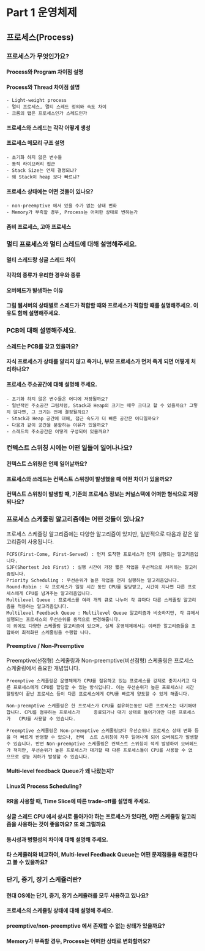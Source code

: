# Part 1 운영체제

## 프로세스(Process)

### 프로세스가 무엇인가요?
  #### Process와 Program 차이점 설명
  #### Process와 Thread 차이점 설명
    - Light-weight process
    - 멀티 프로세스, 멀티 스레드 정의와 속도 차이
    - 크롬의 탭은 프로세스인가 스레드인가
  #### 프로세스와 스레드는 각각 어떻게 생성
  #### 프로세스 메모리 구조 설명
    - 초기화 하지 않은 변수들
    - 동적 라이브러리 접근
    - Stack Size는 언제 결정되냐?
    - 왜 Stack이 heap 보다 빠르냐?
  #### 프로세스 상태에는 어떤 것들이 있나요?
    - non-preemptive 에서 있을 수가 없는 상태 변화
    - Memory가 부족할 경우, Process는 어떠한 상태로 변하는가
  #### 좀비 프로세스, 고아 프로세스


### 멀티 프로세스와 멀티 스레드에 대해 설명해주세요.
  #### 멀티 스레드랑 싱글 스레드 차이
  #### 각각의 종류가 유리한 경우와 종류
  #### 오버헤드가 발생하는 이유
  #### 그럼 웹서버의 상태별로 스레드가 적합할 때와 프로세스가 적합할 때를 설명해주세요. 이유도 함께 설명해주세요.



### PCB에 대해 설명해주세요.
  #### 스레드는 PCB를 갖고 있을까요?
  #### 자식 프로세스가 상태를 알리지 않고 죽거나, 부모 프로세스가 먼저 죽게 되면 어떻게 처리하나요?
  #### 프로세스 주소공간에 대해 설명해 주세요.
    - 초기화 하지 않은 변수들은 어디에 저장될까요?
    - 일반적인 주소공간 그림처럼, Stack과 Heap의 크기는 매우 크다고 할 수 있을까요? 그렇지 않다면, 그 크기는 언제 결정될까요?
    - Stack과 Heap 공간에 대해, 접근 속도가 더 빠른 공간은 어디일까요?
    - 다음과 같이 공간을 분할하는 이유가 있을까요?
    - 스레드의 주소공간은 어떻게 구성되어 있을까요?




### 컨텍스트 스위칭 시에는 어떤 일들이 일어나나요?
  #### 컨텍스트 스위칭은 언제 일어날까요?
  #### 프로세스와 쓰레드는 컨텍스트 스위칭이 발생했을 때 어떤 차이가 있을까요?
  #### 컨텍스트 스위칭이 발생할 때, 기존의 프로세스 정보는 커널스택에 어떠한 형식으로 저장되나요?




### 프로세스 스케줄링 알고리즘에는 어떤 것들이 있나요?
  프로세스 스케줄링 알고리즘에는 다양한 알고리즘이 있지만, 일반적으로 다음과 같은 알고리즘이 사용됩니다.
  
	FCFS(First-Come, First-Served) : 먼저 도착한 프로세스가 먼저 실행되는 알고리즘입니다.
	SJF(Shortest Job First) : 실행 시간이 가장 짧은 작업을 우선적으로 처리하는 알고리즘입니다.
	Priority Scheduling : 우선순위가 높은 작업을 먼저 실행하는 알고리즘입니다.
	Round-Robin : 각 프로세스가 일정 시간 동안 CPU를 할당받고, 시간이 지나면 다른 프로세스에게 CPU를 넘겨주는 알고리즘입니다.
	Multilevel Queue : 프로세스를 여러 개의 큐로 나누어 각 큐마다 다른 스케줄링 알고리즘을 적용하는 알고리즘입니다.
	Multilevel Feedback Queue : Multilevel Queue 알고리즘과 비슷하지만, 각 큐에서 실행되는 프로세스의 우선순위를 동적으로 변경해줍니다.
	이 외에도 다양한 스케줄링 알고리즘이 있으며, 실제 운영체제에서는 이러한 알고리즘들을 조합하여 최적화된 스케줄링을 수행합	니다.
  
  #### Preemptive / Non-Preemptive
  Preemptive(선점형) 스케줄링과 Non-preemptive(비선점형) 스케줄링은 프로세스 스케줄링에서 중요한 개념입니다.

	Preemptive 스케줄링은 운영체제가 CPU를 점유하고 있는 프로세스를 강제로 중지시키고 다른 프로세스에게 CPU를 할당할 수 있는 방식입니다. 이는 우선순위가 높은 프로세스나 시간   할당량이 끝난 프로세스 등이 다른 프로세스에게 CPU를 빠르게 양도할 수 있게 해줍니다.

	Non-preemptive 스케줄링은 한 프로세스가 CPU를 점유하는동안 다른 프로세스는 대기해야 합니다. CPU를 점유하는 프로세스가 	종료되거나 대기 상태로 들어가야만 다른 프로세스가   CPU를 사용할 수 있습니다.

	Preemptive 스케줄링은 Non-preemptive 스케줄링보다 우선순위나 프로세스 상태 변화 등을 더 빠르게 반영할 수 있으나, 컨텍	스트 스위칭이 자주 일어나게 되어 오버헤드가 발생할   수 있습니다. 반면 Non-preemptive 스케줄링은 컨텍스트 스위칭이 적게 발생하여 오버헤드가 적지만, 우선순위가 높은 프로세스가 대기할 때 다른 프로세스들이 CPU를 사용할 수 없     으므로 성능 저하가 발생할 수 있습니다.
	
  #### Multi-level feedback Queue가 왜 나왔는지?
  #### Linux의 Process Scheduling?
  #### RR을 사용할 때, Time Slice에 따른 trade-off를 설명해 주세요.
  #### 싱글 스레드 CPU 에서 상시로 돌아가야 하는 프로세스가 있다면, 어떤 스케쥴링 알고리즘을 사용하는 것이 좋을까요? 또 왜 그럴까요
  #### 동시성과 병렬성의 차이에 대해 설명해 주세요.
  #### 타 스케쥴러와 비교하여, Multi-level Feedback Queue는 어떤 문제점들을 해결한다고 볼 수 있을까요?


### 단기, 중기, 장기 스케쥴러란?
  #### 현대 OS에는 단기, 중기, 장기 스케쥴러를 모두 사용하고 있나요?
  #### 프로세스의 스케쥴링 상태에 대해 설명해 주세요.
  #### preemptive/non-preemptive 에서 존재할 수 없는 상태가 있을까요?
  #### Memory가 부족할 경우, Process는 어떠한 상태로 변화할까요?



